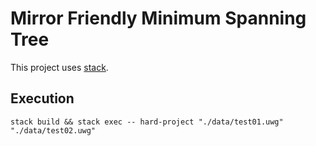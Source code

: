 # Mirror Friendly Minimum Spanning Tree

This project uses [stack](https://docs.haskellstack.org/en/stable/install_and_upgrade/).

## Execution

```
stack build && stack exec -- hard-project "./data/test01.uwg" "./data/test02.uwg"
```

